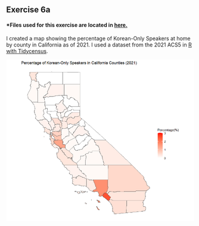 ## Exercise 6a 

#### *Files used for this exercise are located in <a href="https://github.com/son1101/LA558_Son/tree/main/exercises/6a_exercise" target="_blank">here.</a> 

I created a map showing the percentage of Korean-Only Speakers at home by county in California as of 2021. I used a dataset from the 2021 ACS5 in [R with Tidycensus](exercises/Exercise6a.R).

![This is a map I made](Plot_ex6a.png)
